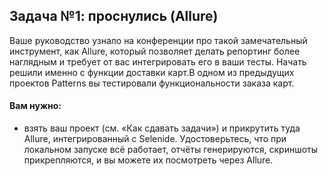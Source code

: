 ## Задача №1: проснулись (Allure)

Ваше руководство узнало на конференции про такой замечательный инструмент, как Allure, который позволяет делать репортинг более наглядным и требует от вас интегрировать его в ваши тесты.
Начать решили именно с функции доставки карт.В одном из предыдущих проектов Patterns вы тестировали функциональности заказа карт.

#### Вам нужно: 
* взять ваш проект (см. «Как сдавать задачи») и прикрутить туда Allure, интегрированный с Selenide. Удостоверьтесь, что при локальном запуске всё работает, отчёты генерируются, скриншоты прикрепляются, и вы можете их посмотреть через Allure.

